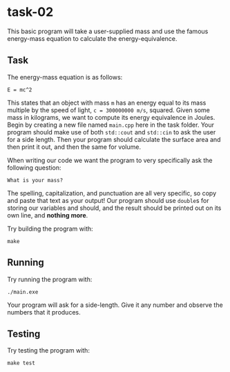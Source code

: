 # task-02

This basic program will take a user-supplied mass and use the famous energy-mass equation to calculate the energy-equivalence.

## Task

The energy-mass equation is as follows:

```text
E = mc^2
```

This states that an object with mass `m` has an energy equal to its mass multiple by the speed of light, `c = 300000000 m/s`, squared. Given some mass in kilograms, we want to compute its energy equivalence in Joules. Begin by creating a new file named `main.cpp` here in the task folder. Your program should make use of both `std::cout` and `std::cin` to ask the user for a side length. Then your program should calculate the surface area and then print it out, and then the same for volume.

When writing our code we want the program to very specifically ask the following question:

```text
What is your mass?
```

The spelling, capitalization, and punctuation are all very specific, so copy and paste that text as your output! Our program should use `double`s for storing our variables and should, and the result should be printed out on its own line, and **nothing more**.

Try building the program with:

```shell
make
```

## Running

Try running the program with:

```shell
./main.exe
```

Your program will ask for a side-length. Give it any number and observe the numbers that it produces.

## Testing

Try testing the program with:

```shell
make test
```
